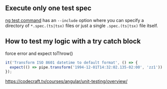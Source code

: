 
## Execute only one test spec
[ng test command](https://angular.io/cli/test) has an `--include` option where you can specify a directory of `*.spec.(ts|tsx)` files or just a single `.spec.(ts|tsx)` file itself.

## How to test my logic with a try catch block
force error and expect toThrow()

```ts
it('Transform ISO 8601 datetime to default format', () => {
  expect(() => pipe.transform('1994-12-01T14:32:02.135-02:00', 'zz1')).toThrow();
});
```

https://codecraft.tv/courses/angular/unit-testing/overview/